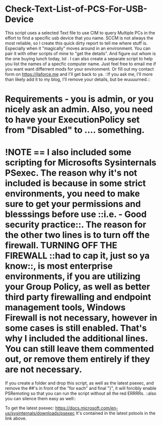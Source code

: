# Check-Text-List-of-PCS-For-USB-Device
This script uses a selected Text file to use CIM to query Multiple PCs in the effort to find a specific usb device that you name. SCCM is not always the most reliable, so I create this quick dirty report to tell me where stuff is. Especially when it "magically" moves around in an environment. You can pair it with other scripts of mine to "get the details". And figure out whom is the one buying lunch today, lol . I can also create a separate script to help you list the names of a specfic computer name. Just feel free to email me if you want want differrent mods for your environment.  Or fill out my contact form on https://jlaforce.me and I'll get back to ya. ::If you ask me, I'll more than likely add it to my blog, I'll remove your details, but be wuuuurned.::

# Requirements - you is admin, or you nicely ask an admin. Also, you need to have your ExecutionPolicy set from "Disabled" to .... something. 

# !NOTE == I also included some scripting for Microsofts Sysinternals PSexec. The reason why it's not included is because in some strict environments, you need to make sure to get your permissions and blesssings before use ::i.e. - Good security practice::. The reason for the other two lines is to turn off the firewall. TURNING OFF THE FIREWALL ::had to cap it, just so ya know::, is most enterprise environments, if you are utilizing your Group Policy, as well as better third party firewalling and endpoint management tools, Windows Firewall is not necessary, however in some cases is still enabled. That's why I included the additional lines. You can still leave them commented out, or remove them entirely if they are not necessary. 
If you create a folder and drop this script, as well as the latest psexec, and remove the ##'s in front of the "for each" and final "}", it will forcibly enable PSRemoting so that you can run the script without all the red ERRRRs. ::also you can silence them easy as well:: 

To get the latest psexec:
https://docs.microsoft.com/en-us/sysinternals/downloads/psexec
It's contained in the latest pstools in the link above. 
